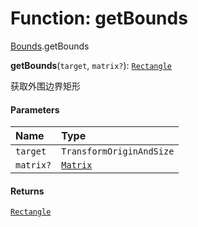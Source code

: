 # Function: getBounds

[Bounds](/en/auto-docs/editor/modules/Bounds.md).getBounds

**getBounds**(`target`, `matrix?`): [`Rectangle`](/en/auto-docs/editor/classes/Rectangle-1.md)

获取外围边界矩形

#### Parameters

| Name | Type |
| :------ | :------ |
| `target` | `TransformOriginAndSize` |
| `matrix?` | [`Matrix`](/en/auto-docs/editor/classes/Matrix.md) |

#### Returns

[`Rectangle`](/en/auto-docs/editor/classes/Rectangle-1.md)
